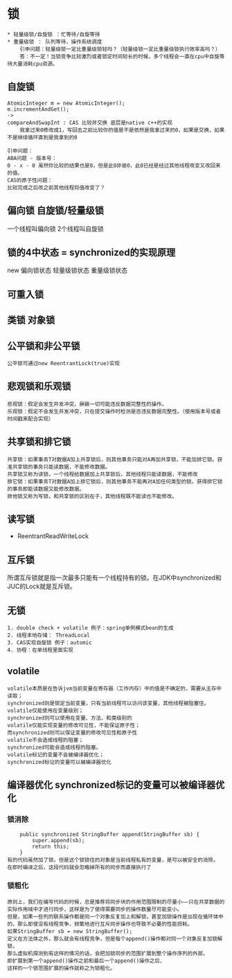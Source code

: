 # 锁
```
* 轻量级锁/自旋锁 ：忙等待/自旋等待
* 重量级锁 ： 队列等待，操作系统调度
    引申问题：轻量级锁一定比重量级锁轻吗？（轻量级锁一定比重量级锁执行效率高吗？）
    答：不一定！当锁竞争比较激烈或者锁定时间较长的时候，多个线程会一直在cpu中自旋等待大量消耗cpu资源。
```

## 自旋锁
```
AtomicInteger m = new AtomicInteger();
m.incrementAndGet();
->
compareAndSwapInt : CAS 比较并交换 底层是native c++的实现
    我拿过来0修改成1，写回去之前比较你的值是不是依然是我拿过来的0，如果是交换，如果不是继续循环直到是我拿到的0 

引申问题：
ABA问题 - 版本号：
0 - x - 0 虽然你比较的结果也是0，但是此0非彼0，此0已经是经过其他线程改变又改回来的值。
CAS的原子性问题：
比较完成之后改之前其他线程将值改变了？ 

```

## 偏向锁 自旋锁/轻量级锁
一个线程叫偏向锁 2个线程叫自旋锁 

## 锁的4中状态 = synchronized的实现原理
new  偏向锁状态 轻量级锁状态 重量级锁状态

## 可重入锁
## 类锁 对象锁

## 公平锁和非公平锁
```
公平锁可通过new ReentrantLock(true)实现
```

## 悲观锁和乐观锁 
```
悲观锁：假定会发生并发冲突，屏蔽一切可能违反数据完整性的操作。
乐观锁：假定不会发生并发冲突，只在提交操作时检测是否违反数据完整性。（使用版本号或者时间戳来配合实现）
```

## 共享锁和排它锁
```
共享锁：如果事务T对数据A加上共享锁后，则其他事务只能对A再加共享锁，不能加排它锁。获准共享锁的事务只能读数据，不能修改数据。
共享锁又称为读锁，一个线程给数据加上共享锁后，其他线程只能读数据，不能修改
排它锁：如果事务T对数据A加上排它锁后，则其他事务不能再对A加任何类型的锁。获得排它锁的事务即能读数据又能修改数据。
排他锁又称为写锁，和共享锁的区别在于，其他线程既不能读也不能修改。
```

## 读写锁 
* ReentrantReadWriteLock
## 互斥锁
所谓互斥锁就是指一次最多只能有一个线程持有的锁。在JDK中synchronized和JUC的Lock就是互斥锁。

## 无锁 
```
1. double check + volatile 例子：spring单例模式bean的生成
2. 线程本地存储： ThreadLocal
3. CAS实现自旋锁 例子：automic
4. 协程：在单线程里面实现 
```

## volatile
```
volatile本质是在告诉jvm当前变量在寄存器（工作内存）中的值是不确定的，需要从主存中读取； 
synchronized则是锁定当前变量，只有当前线程可以访问该变量，其他线程被阻塞住。
volatile仅能使用在变量级别；
synchronized则可以使用在变量、方法、和类级别的
volatile仅能实现变量的修改可见性，不能保证原子性；
而synchronized则可以保证变量的修改可见性和原子性
volatile不会造成线程的阻塞；
synchronized可能会造成线程的阻塞。
volatile标记的变量不会被编译器优化；
synchronized标记的变量可以被编译器优化
```

## 编译器优化 synchronized标记的变量可以被编译器优化
### 锁消除
```
    public synchronized StringBuffer append(StringBuffer sb) {
        super.append(sb);
        return this;
    }
有的代码虽然加了锁，但是这个锁锁住的对象是当前线程私有的变量，是可以被安全的消除。
在即时编译之后，这段代码就会忽略掉所有的同步而直接执行了
```
    
### 锁粗化
```
原则上，我们在编写代码的时候，总是推荐将同步块的作用范围限制的尽量小——只在共享数据的实际作用域中才进行同步，这样是为了使得需要同步的操作数量尽可能变小。
但是，如果一些列的联系操作都是同一个对象反复加上和解锁，甚至加锁操作是出现在循环体中的，那么即使没有线程竞争，频繁地进行互斥同步操作也导致不必要的性能损耗。
如果StringBuffer sb = new StringBuffer();
定义在方法体之外，那么就会有线程竞争，但是每个append()操作都对同一个对象反复加锁解锁，
那么虚拟机探测到有这样的情况的话，会把加锁同步的范围扩展到整个操作序列的外部，
即扩展到第一个append()操作之前和最后一个append()操作之后，
这样的一个锁范围扩展的操作就称之为锁粗化。
```
